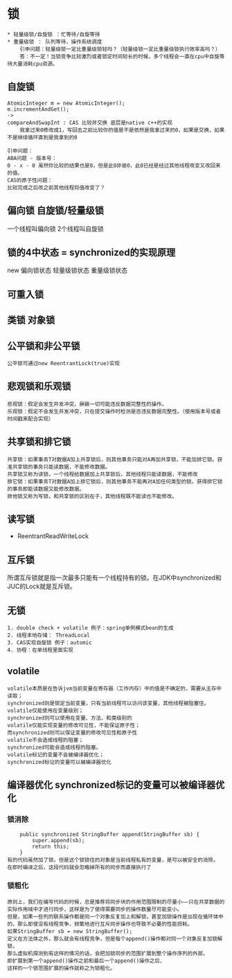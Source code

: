 # 锁
```
* 轻量级锁/自旋锁 ：忙等待/自旋等待
* 重量级锁 ： 队列等待，操作系统调度
    引申问题：轻量级锁一定比重量级锁轻吗？（轻量级锁一定比重量级锁执行效率高吗？）
    答：不一定！当锁竞争比较激烈或者锁定时间较长的时候，多个线程会一直在cpu中自旋等待大量消耗cpu资源。
```

## 自旋锁
```
AtomicInteger m = new AtomicInteger();
m.incrementAndGet();
->
compareAndSwapInt : CAS 比较并交换 底层是native c++的实现
    我拿过来0修改成1，写回去之前比较你的值是不是依然是我拿过来的0，如果是交换，如果不是继续循环直到是我拿到的0 

引申问题：
ABA问题 - 版本号：
0 - x - 0 虽然你比较的结果也是0，但是此0非彼0，此0已经是经过其他线程改变又改回来的值。
CAS的原子性问题：
比较完成之后改之前其他线程将值改变了？ 

```

## 偏向锁 自旋锁/轻量级锁
一个线程叫偏向锁 2个线程叫自旋锁 

## 锁的4中状态 = synchronized的实现原理
new  偏向锁状态 轻量级锁状态 重量级锁状态

## 可重入锁
## 类锁 对象锁

## 公平锁和非公平锁
```
公平锁可通过new ReentrantLock(true)实现
```

## 悲观锁和乐观锁 
```
悲观锁：假定会发生并发冲突，屏蔽一切可能违反数据完整性的操作。
乐观锁：假定不会发生并发冲突，只在提交操作时检测是否违反数据完整性。（使用版本号或者时间戳来配合实现）
```

## 共享锁和排它锁
```
共享锁：如果事务T对数据A加上共享锁后，则其他事务只能对A再加共享锁，不能加排它锁。获准共享锁的事务只能读数据，不能修改数据。
共享锁又称为读锁，一个线程给数据加上共享锁后，其他线程只能读数据，不能修改
排它锁：如果事务T对数据A加上排它锁后，则其他事务不能再对A加任何类型的锁。获得排它锁的事务即能读数据又能修改数据。
排他锁又称为写锁，和共享锁的区别在于，其他线程既不能读也不能修改。
```

## 读写锁 
* ReentrantReadWriteLock
## 互斥锁
所谓互斥锁就是指一次最多只能有一个线程持有的锁。在JDK中synchronized和JUC的Lock就是互斥锁。

## 无锁 
```
1. double check + volatile 例子：spring单例模式bean的生成
2. 线程本地存储： ThreadLocal
3. CAS实现自旋锁 例子：automic
4. 协程：在单线程里面实现 
```

## volatile
```
volatile本质是在告诉jvm当前变量在寄存器（工作内存）中的值是不确定的，需要从主存中读取； 
synchronized则是锁定当前变量，只有当前线程可以访问该变量，其他线程被阻塞住。
volatile仅能使用在变量级别；
synchronized则可以使用在变量、方法、和类级别的
volatile仅能实现变量的修改可见性，不能保证原子性；
而synchronized则可以保证变量的修改可见性和原子性
volatile不会造成线程的阻塞；
synchronized可能会造成线程的阻塞。
volatile标记的变量不会被编译器优化；
synchronized标记的变量可以被编译器优化
```

## 编译器优化 synchronized标记的变量可以被编译器优化
### 锁消除
```
    public synchronized StringBuffer append(StringBuffer sb) {
        super.append(sb);
        return this;
    }
有的代码虽然加了锁，但是这个锁锁住的对象是当前线程私有的变量，是可以被安全的消除。
在即时编译之后，这段代码就会忽略掉所有的同步而直接执行了
```
    
### 锁粗化
```
原则上，我们在编写代码的时候，总是推荐将同步块的作用范围限制的尽量小——只在共享数据的实际作用域中才进行同步，这样是为了使得需要同步的操作数量尽可能变小。
但是，如果一些列的联系操作都是同一个对象反复加上和解锁，甚至加锁操作是出现在循环体中的，那么即使没有线程竞争，频繁地进行互斥同步操作也导致不必要的性能损耗。
如果StringBuffer sb = new StringBuffer();
定义在方法体之外，那么就会有线程竞争，但是每个append()操作都对同一个对象反复加锁解锁，
那么虚拟机探测到有这样的情况的话，会把加锁同步的范围扩展到整个操作序列的外部，
即扩展到第一个append()操作之前和最后一个append()操作之后，
这样的一个锁范围扩展的操作就称之为锁粗化。
```
